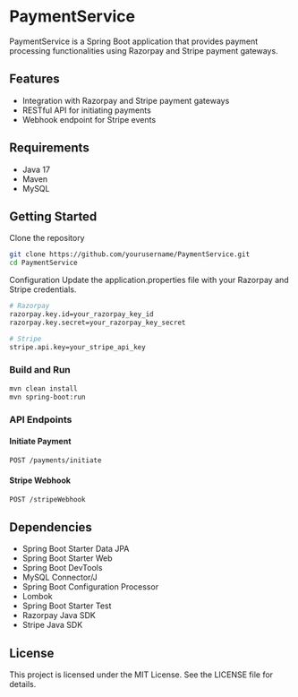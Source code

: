 # PaymentService
PaymentService is a Spring Boot application that provides payment processing functionalities using Razorpay and Stripe payment gateways.
## Features
- Integration with Razorpay and Stripe payment gateways
- RESTful API for initiating payments
- Webhook endpoint for Stripe events
## Requirements
- Java 17
- Maven
- MySQL
## Getting Started
Clone the repository
```sh
git clone https://github.com/yourusername/PaymentService.git
cd PaymentService
```
Configuration
Update the application.properties file with your Razorpay and Stripe credentials.
```sh
# Razorpay
razorpay.key.id=your_razorpay_key_id
razorpay.key.secret=your_razorpay_key_secret

# Stripe
stripe.api.key=your_stripe_api_key
```
### Build and Run
```sh
mvn clean install
mvn spring-boot:run
```
### API Endpoints
#### Initiate Payment
``` sh
POST /payments/initiate
```
#### Stripe Webhook
```sh
POST /stripeWebhook
```
## Dependencies
- Spring Boot Starter Data JPA
- Spring Boot Starter Web
- Spring Boot DevTools
- MySQL Connector/J
- Spring Boot Configuration Processor
- Lombok
- Spring Boot Starter Test
- Razorpay Java SDK
- Stripe Java SDK
## License
This project is licensed under the MIT License. See the LICENSE file for details.

